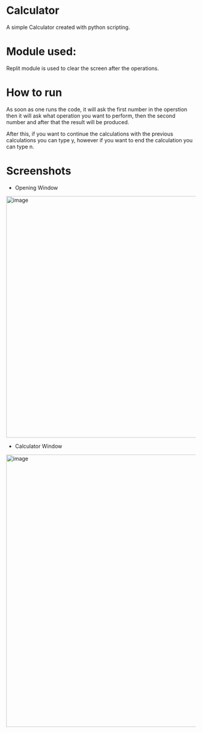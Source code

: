 # Calculator
A simple Calculator created with python scripting.

# Module used:
Replit module is used to clear the screen after the operations.

# How to run 
As soon as one runs the code, it will ask the first number in the operstion then it will ask what operation you want to perform, then the second number and after that the result will be produced. 

After this, if you want to continue the calculations with the previous calculations you can type y, however if you want to end the calculation you can type n.

# Screenshots
* Opening Window 

<img width="641" alt="image" src="https://user-images.githubusercontent.com/103064401/185850317-00961179-335c-47e2-a534-b975b87f247b.png">


* Calculator Window

<img width="723" alt="image" src="https://user-images.githubusercontent.com/103064401/185850455-cc2ca502-57eb-460b-9c37-7a632b057229.png">
